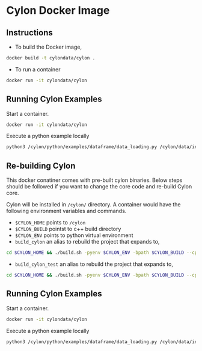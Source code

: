 # Cylon Docker Image 

## Instructions 

- To build the Docker image, 
```bash
docker build -t cylondata/cylon .
```

- To run a container
```bash
docker run -it cylondata/cylon
```
## Running Cylon Examples

Start a container.

```bash
docker run -it cylondata/cylon
```

Execute a python example locally

```bash
python3 /cylon/python/examples/dataframe/data_loading.py /cylon/data/input/csv1_0.csv
```

## Re-building Cylon

This docker conatiner comes with pre-built cylon binaries. Below steps should be followed if you want to change the core code and re-build Cylon core.

Cylon will be installed in `/cylon/` directory. A container would have the following environment 
variables and commands. 
- `$CYLON_HOME` points to `/cylon`
- `$CYLON_BUILD` pointst to c++ build directory
- `$CYLON_ENV` points to python virtual environment
- `build_cylon` an alias to rebuild the project that expands to, 
```bash
cd $CYLON_HOME && ./build.sh -pyenv $CYLON_ENV -bpath $CYLON_BUILD --cpp --python --release
```
- `build_cylon_test` an alias to rebuild the project that expands to, 
```bash
cd $CYLON_HOME && ./build.sh -pyenv $CYLON_ENV -bpath $CYLON_BUILD --cpp --test --python --pytest --release 
```

## Running Cylon Examples

Start a container.

```bash
docker run -it cylondata/cylon
```

Execute a python example locally

```bash
python3 /cylon/python/examples/dataframe/data_loading.py /cylon/data/input/csv1_0.csv
```
